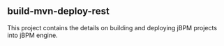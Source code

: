 ## build-mvn-deploy-rest

This project contains the details on building and deploying jBPM projects into jBPM engine.
